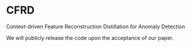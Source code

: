 # CFRD


Context-driven Feature Reconstruction Distillation for Anomaly Detection



We will publicly release the code upon the acceptance of our paper.
